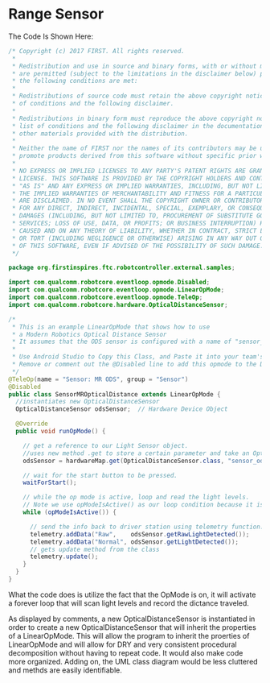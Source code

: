 # Range Sensor
The Code Is Shown Here:

```java
/* Copyright (c) 2017 FIRST. All rights reserved.
 *
 * Redistribution and use in source and binary forms, with or without modification,
 * are permitted (subject to the limitations in the disclaimer below) provided that
 * the following conditions are met:
 *
 * Redistributions of source code must retain the above copyright notice, this list
 * of conditions and the following disclaimer.
 *
 * Redistributions in binary form must reproduce the above copyright notice, this
 * list of conditions and the following disclaimer in the documentation and/or
 * other materials provided with the distribution.
 *
 * Neither the name of FIRST nor the names of its contributors may be used to endorse or
 * promote products derived from this software without specific prior written permission.
 *
 * NO EXPRESS OR IMPLIED LICENSES TO ANY PARTY'S PATENT RIGHTS ARE GRANTED BY THIS
 * LICENSE. THIS SOFTWARE IS PROVIDED BY THE COPYRIGHT HOLDERS AND CONTRIBUTORS
 * "AS IS" AND ANY EXPRESS OR IMPLIED WARRANTIES, INCLUDING, BUT NOT LIMITED TO,
 * THE IMPLIED WARRANTIES OF MERCHANTABILITY AND FITNESS FOR A PARTICULAR PURPOSE
 * ARE DISCLAIMED. IN NO EVENT SHALL THE COPYRIGHT OWNER OR CONTRIBUTORS BE LIABLE
 * FOR ANY DIRECT, INDIRECT, INCIDENTAL, SPECIAL, EXEMPLARY, OR CONSEQUENTIAL
 * DAMAGES (INCLUDING, BUT NOT LIMITED TO, PROCUREMENT OF SUBSTITUTE GOODS OR
 * SERVICES; LOSS OF USE, DATA, OR PROFITS; OR BUSINESS INTERRUPTION) HOWEVER
 * CAUSED AND ON ANY THEORY OF LIABILITY, WHETHER IN CONTRACT, STRICT LIABILITY,
 * OR TORT (INCLUDING NEGLIGENCE OR OTHERWISE) ARISING IN ANY WAY OUT OF THE USE
 * OF THIS SOFTWARE, EVEN IF ADVISED OF THE POSSIBILITY OF SUCH DAMAGE.
 */

package org.firstinspires.ftc.robotcontroller.external.samples;

import com.qualcomm.robotcore.eventloop.opmode.Disabled;
import com.qualcomm.robotcore.eventloop.opmode.LinearOpMode;
import com.qualcomm.robotcore.eventloop.opmode.TeleOp;
import com.qualcomm.robotcore.hardware.OpticalDistanceSensor;

/*
 * This is an example LinearOpMode that shows how to use
 * a Modern Robotics Optical Distance Sensor
 * It assumes that the ODS sensor is configured with a name of "sensor_ods".
 *
 * Use Android Studio to Copy this Class, and Paste it into your team's code folder with a new name.
 * Remove or comment out the @Disabled line to add this opmode to the Driver Station OpMode list
 */
@TeleOp(name = "Sensor: MR ODS", group = "Sensor")
@Disabled
public class SensorMROpticalDistance extends LinearOpMode {
  //instantiates new OpticalDistanceSensor
  OpticalDistanceSensor odsSensor;  // Hardware Device Object

  @Override
  public void runOpMode() {

    // get a reference to our Light Sensor object.
    //uses new method .get to store a certain parameter and take an OpticalDistanceSensor
    odsSensor = hardwareMap.get(OpticalDistanceSensor.class, "sensor_ods");

    // wait for the start button to be pressed.
    waitForStart();

    // while the op mode is active, loop and read the light levels.
    // Note we use opModeIsActive() as our loop condition because it is an interruptible method.
    while (opModeIsActive()) {

      // send the info back to driver station using telemetry function.
      telemetry.addData("Raw",    odsSensor.getRawLightDetected());
      telemetry.addData("Normal", odsSensor.getLightDetected());
      // gets update method from the class
      telemetry.update();
    }
  }
}

```

What the code does is utilize the fact that the OpMode is on, it will activate a forever loop
that will scan light levels and record the dictance traveled.

As displayed by comments, a new OpticalDistanceSensor is instantiated in order to create a 
new OpticalDistanceSensor that will inherit the properties of a LinearOpMode. This will allow
the program to inherit the proerties of LinearOpMode and will allow for DRY and very consistent
procedural decomposition without having to repeat code. It would also make code more organized. 
Adding on, the UML class diagram would be less cluttered and methds are easily identifiable.
